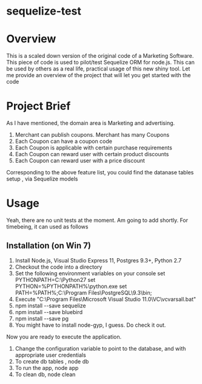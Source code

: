 sequelize-test
==============

# Overview
This is a scaled down version of the original code of a Marketing Software. This piece of code is used to pilot/test Sequelize ORM for node.js.
This can be used by others as a real life, practical usage of this new shiny tool. Let me provide an overview of the project that will let you get started with the code

# Project Brief
As I have mentioned, the domain area is Marketing and advertising. 

1. Merchant can publish coupons. Merchant has many Coupons
2. Each Coupon can have a coupon code
3. Each Coupon is applicable with certain purchase requirements
4. Each Coupon can reward user with certain product discounts
5. Each Coupon can reward user with a price discount

Corresponding to the above feature list, you could find the datanase tables setup , via Sequelize models

# Usage

Yeah, there are no unit tests at the moment. Am going to add shortly. For timebeing, it can used as follows

## Installation (on Win 7)

1. Install Node.js, Visual Studio Express 11, Postgres 9.3+, Python 2.7
2. Checkout the code into a directory
3. Set the following environment variables on your console
    set PYTHONPATH=C:\Python27
    set PYTHON=%PYTHONPATH%\python.exe
    set PATH=%PATH%;C:\Program Files\PostgreSQL\9.3\bin;
4. Execute "C:\Program Files\Microsoft Visual Studio 11.0\VC\vcvarsall.bat"
5. npm install --save sequelize
6. npm install --save bluebird
7. npm install --save pg
8. You might have to install node-gyp, I guess. Do check it out.
 
Now you are ready to execute the application.

1. Change the configuration variable to point to the database, and with appropriate user credentials
2. To create db tables , node db
2. To run the app, node app
3. To clean db, node clean
